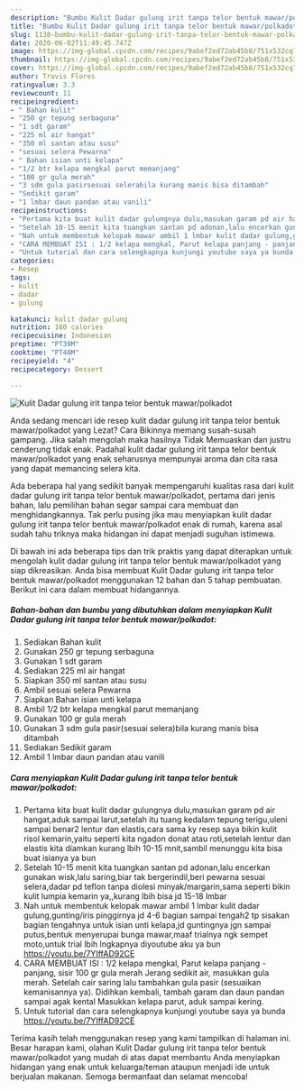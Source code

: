 ```yaml
---
description: "Bumbu Kulit Dadar gulung irit tanpa telor bentuk mawar/polkadot | Resep Membuat Kulit Dadar gulung irit tanpa telor bentuk mawar/polkadot Yang Bisa Manjain Lidah"
title: "Bumbu Kulit Dadar gulung irit tanpa telor bentuk mawar/polkadot | Resep Membuat Kulit Dadar gulung irit tanpa telor bentuk mawar/polkadot Yang Bisa Manjain Lidah"
slug: 1138-bumbu-kulit-dadar-gulung-irit-tanpa-telor-bentuk-mawar-polkadot-resep-membuat-kulit-dadar-gulung-irit-tanpa-telor-bentuk-mawar-polkadot-yang-bisa-manjain-lidah
date: 2020-06-02T11:49:45.747Z
image: https://img-global.cpcdn.com/recipes/9abef2ed72ab45b8/751x532cq70/kulit-dadar-gulung-irit-tanpa-telor-bentuk-mawarpolkadot-foto-resep-utama.jpg
thumbnail: https://img-global.cpcdn.com/recipes/9abef2ed72ab45b8/751x532cq70/kulit-dadar-gulung-irit-tanpa-telor-bentuk-mawarpolkadot-foto-resep-utama.jpg
cover: https://img-global.cpcdn.com/recipes/9abef2ed72ab45b8/751x532cq70/kulit-dadar-gulung-irit-tanpa-telor-bentuk-mawarpolkadot-foto-resep-utama.jpg
author: Travis Flores
ratingvalue: 3.3
reviewcount: 11
recipeingredient:
- " Bahan kulit"
- "250 gr tepung serbaguna"
- "1 sdt garam"
- "225 ml air hangat"
- "350 ml santan atau susu"
- "sesuai selera Pewarna"
- " Bahan isian unti kelapa"
- "1/2 btr kelapa mengkal parut memanjang"
- "100 gr gula merah"
- "3 sdm gula pasirsesuai selerabila kurang manis bisa ditambah"
- "Sedikit garam"
- "1 lmbar daun pandan atau vanili"
recipeinstructions:
- "Pertama kita buat kulit dadar gulungnya dulu,masukan garam pd air hangat,aduk sampai larut,setelah itu tuang kedalam tepung terigu,uleni sampai benar2 lentur dan elastis,cara sama ky resep saya bikin kulit risol kemarin,yaitu seperti kita ngadon donat atau roti,setelah lentur dan elastis kita diamkan kurang lbih 10-15 mnit,sambil menunggu kita bisa buat isianya ya bun"
- "Setelah 10-15 menit kita tuangkan santan pd adonan,lalu encerkan gunakan wisk,lalu saring,biar tak bergerindil,beri pewarna sesuai selera,dadar pd teflon tanpa diolesi minyak/margarin,sama seperti bikin kulit lumpia kemarin ya,,kurang lbih bisa jd 15-18 lmbar"
- "Nah untuk membentuk kelopak mawar ambil 1 lmbar kulit dadar gulung,gunting/iris pinggirnya jd 4-6 bagian sampai tengah2 tp sisakan bagian tengahnya untuk isian unti kelapa,jd guntingnya jgn sampai putus,bentuk menyerupai bunga mawar,maaf trialnya ngk sempet moto,untuk trial lbih lngkapnya diyoutube aku ya bun https://youtu.be/7YIffAD92CE"
- "CARA MEMBUAT ISI : 1/2 kelapa mengkal, Parut kelapa panjang - panjang, sisir 100 gr gula merah Jerang sedikit air, masukkan gula merah. Setelah cair saring lalu tambahkan gula pasir (sesuaikan kemanisannya ya). Didihkan kembali, tambah garam dan daun pandan sampai agak kental Masukkan kelapa parut, aduk sampai kering."
- "Untuk tutorial dan cara selengkapnya kunjungi youtube saya ya bunda https://youtu.be/7YIffAD92CE"
categories:
- Resep
tags:
- kulit
- dadar
- gulung

katakunci: kulit dadar gulung 
nutrition: 160 calories
recipecuisine: Indonesian
preptime: "PT39M"
cooktime: "PT40M"
recipeyield: "4"
recipecategory: Dessert

---
```



![Kulit Dadar gulung irit tanpa telor bentuk mawar/polkadot](https://img-global.cpcdn.com/recipes/9abef2ed72ab45b8/751x532cq70/kulit-dadar-gulung-irit-tanpa-telor-bentuk-mawarpolkadot-foto-resep-utama.jpg)

Anda sedang mencari ide resep kulit dadar gulung irit tanpa telor bentuk mawar/polkadot yang Lezat? Cara Bikinnya memang susah-susah gampang. Jika salah mengolah maka hasilnya Tidak Memuaskan dan justru cenderung tidak enak. Padahal kulit dadar gulung irit tanpa telor bentuk mawar/polkadot yang enak seharusnya mempunyai aroma dan cita rasa yang dapat memancing selera kita.



Ada beberapa hal yang sedikit banyak mempengaruhi kualitas rasa dari kulit dadar gulung irit tanpa telor bentuk mawar/polkadot, pertama dari jenis bahan, lalu pemilihan bahan segar sampai cara membuat dan menghidangkannya. Tak perlu pusing jika mau menyiapkan kulit dadar gulung irit tanpa telor bentuk mawar/polkadot enak di rumah, karena asal sudah tahu triknya maka hidangan ini dapat menjadi suguhan istimewa.


Di bawah ini ada beberapa tips dan trik praktis yang dapat diterapkan untuk mengolah kulit dadar gulung irit tanpa telor bentuk mawar/polkadot yang siap dikreasikan. Anda bisa membuat Kulit Dadar gulung irit tanpa telor bentuk mawar/polkadot menggunakan 12 bahan dan 5 tahap pembuatan. Berikut ini cara dalam membuat hidangannya.

<!--inarticleads1-->

##### Bahan-bahan dan bumbu yang dibutuhkan dalam menyiapkan Kulit Dadar gulung irit tanpa telor bentuk mawar/polkadot:

1. Sediakan  Bahan kulit
1. Gunakan 250 gr tepung serbaguna
1. Gunakan 1 sdt garam
1. Sediakan 225 ml air hangat
1. Siapkan 350 ml santan atau susu
1. Ambil sesuai selera Pewarna
1. Siapkan  Bahan isian unti kelapa
1. Ambil 1/2 btr kelapa mengkal parut memanjang
1. Gunakan 100 gr gula merah
1. Gunakan 3 sdm gula pasir(sesuai selera)bila kurang manis bisa ditambah
1. Sediakan Sedikit garam
1. Ambil 1 lmbar daun pandan atau vanili




<!--inarticleads2-->

##### Cara menyiapkan Kulit Dadar gulung irit tanpa telor bentuk mawar/polkadot:

1. Pertama kita buat kulit dadar gulungnya dulu,masukan garam pd air hangat,aduk sampai larut,setelah itu tuang kedalam tepung terigu,uleni sampai benar2 lentur dan elastis,cara sama ky resep saya bikin kulit risol kemarin,yaitu seperti kita ngadon donat atau roti,setelah lentur dan elastis kita diamkan kurang lbih 10-15 mnit,sambil menunggu kita bisa buat isianya ya bun
1. Setelah 10-15 menit kita tuangkan santan pd adonan,lalu encerkan gunakan wisk,lalu saring,biar tak bergerindil,beri pewarna sesuai selera,dadar pd teflon tanpa diolesi minyak/margarin,sama seperti bikin kulit lumpia kemarin ya,,kurang lbih bisa jd 15-18 lmbar
1. Nah untuk membentuk kelopak mawar ambil 1 lmbar kulit dadar gulung,gunting/iris pinggirnya jd 4-6 bagian sampai tengah2 tp sisakan bagian tengahnya untuk isian unti kelapa,jd guntingnya jgn sampai putus,bentuk menyerupai bunga mawar,maaf trialnya ngk sempet moto,untuk trial lbih lngkapnya diyoutube aku ya bun https://youtu.be/7YIffAD92CE
1. CARA MEMBUAT ISI : 1/2 kelapa mengkal, Parut kelapa panjang - panjang, sisir 100 gr gula merah Jerang sedikit air, masukkan gula merah. Setelah cair saring lalu tambahkan gula pasir (sesuaikan kemanisannya ya). Didihkan kembali, tambah garam dan daun pandan sampai agak kental Masukkan kelapa parut, aduk sampai kering.
1. Untuk tutorial dan cara selengkapnya kunjungi youtube saya ya bunda https://youtu.be/7YIffAD92CE




Terima kasih telah menggunakan resep yang kami tampilkan di halaman ini. Besar harapan kami, olahan Kulit Dadar gulung irit tanpa telor bentuk mawar/polkadot yang mudah di atas dapat membantu Anda menyiapkan hidangan yang enak untuk keluarga/teman ataupun menjadi ide untuk berjualan makanan. Semoga bermanfaat dan selamat mencoba!
